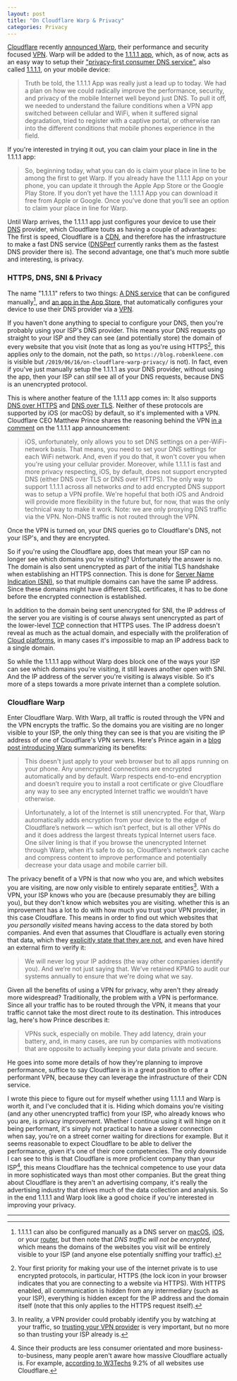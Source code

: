 ```yaml
---
layout: post
title: "On Cloudflare Warp & Privacy"
categories: Privacy
---
```


[Cloudflare](https://www.cloudflare.com/) recently [announced Warp](https://blog.cloudflare.com/1111-warp-better-vpn/), their performance and security focused [VPN](https://en.wikipedia.org/wiki/Virtual_private_network). Warp will be added to the [1.1.1.1 app](https://1.1.1.1/), which, as of now, acts as an easy way to setup their ["privacy-first consumer DNS service"](https://blog.cloudflare.com/announcing-1111/), also called [1.1.1.1](https://1.1.1.1/dns/), on your mobile device:

> Truth be told, the 1.1.1.1 App was really just a lead up to today. We had a plan on how we could radically improve the performance, security, and privacy of the mobile Internet well beyond just DNS. To pull it off, we needed to understand the failure conditions when a VPN app switched between cellular and WiFi, when it suffered signal degradation, tried to register with a captive portal, or otherwise ran into the different conditions that mobile phones experience in the field.

If you're interested in trying it out, you can claim your place in line in the 1.1.1.1 app:

> So, beginning today, what you can do is claim your place in line to be among the first to get Warp. If you already have the 1.1.1.1 App on your phone, you can update it through the Apple App Store or the Google Play Store. If you don’t yet have the 1.1.1.1 App you can download it free from Apple or Google. Once you’ve done that you’ll see an option to claim your place in line for Warp.

Until Warp arrives, the 1.1.1.1 app just configures your device to use their [DNS](https://en.wikipedia.org/wiki/Domain_Name_System) provider, which Cloudflare touts as having a couple of advantages: The first is speed, Cloudflare is a [CDN](https://en.wikipedia.org/wiki/Content_delivery_network), and therefore has the infrastructure to make a fast DNS service ([DNSPerf](https://www.dnsperf.com/#!dns-resolvers) currently ranks them as the fastest DNS provider there is). The second advantage, one that's much more subtle and interesting, is privacy.

### HTTPS, DNS, SNI & Privacy

The name "1.1.1.1" refers to two things: [A DNS service](https://1.1.1.1/dns/) that can be configured manually[^manualconfiguration], and [an app in the App Store](https://1.1.1.1), that automatically configures your device to use their DNS provider via a [VPN](https://en.wikipedia.org/wiki/Virtual_private_network).

If you haven't done anything to special to configure your DNS, then you're probably using your ISP's DNS provider. This means your DNS requests go straight to your ISP and they can see (and potentially store) the domain of every website that you visit (note that as long as you're using HTTPS[^httpisfirstpriority], this applies *only* to the domain, not the path, so `https://blog.robenkleene.com` is visible but `/2019/06/16/on-cloudflare-warp-privacy/` is not). In fact, even if you've just manually setup the 1.1.1.1 as your DNS provider, without using the app, then your ISP can *still* see all of your DNS requests, because DNS is an unencrypted protocol.

This is where another feature of the 1.1.1.1 app comes in: It also supports [DNS over HTTPS](https://en.wikipedia.org/wiki/DNS_over_HTTPS) and [DNS over TLS](https://en.wikipedia.org/wiki/DNS_over_TLS). Neither of these protocols are supported by iOS (or macOS) by default, so it's implemented with a VPN. Cloudflare CEO Matthew Prince shares the reasoning behind the VPN [in a comment](https://blog.cloudflare.com/1-thing-you-can-do-to-make-your-internet-safer-and-faster/#comment-4190526220) on the 1.1.1.1 app announcement:

> iOS, unfortunately, only allows you to set DNS settings on a per-WiFi-network basis. That means, you need to set your DNS settings for each WiFi network. And, even if you do that, it won't cover you when you're using your cellular provider. Moreover, while 1.1.1.1 is fast and more privacy respecting, iOS, by default, does not support encrypted DNS (either DNS over TLS or DNS over HTTPS). The only way to support 1.1.1.1 across all networks *and* to add encrypted DNS support was to setup a VPN profile. We're hopeful that both iOS and Android will provide more flexibility in the future but, for now, that was the only technical way to make it work. Note: we are only proxying DNS traffic via the VPN. Non-DNS traffic is not routed through the VPN.

Once the VPN is turned on, your DNS queries go to Cloudflare's DNS, not your ISP's, and they are encrypted.

So if you're using the Cloudflare app, does that mean your ISP can no longer see which domains you're visiting? Unfortunately the answer is no. The domain is also sent unencrypted as part of the initial TLS handshake when establishing an HTTPS connection. This is done for [Server Name Indication (SNI)](https://en.wikipedia.org/wiki/Server_Name_Indication), so that multiple domains can have the same IP address. Since these domains might have different SSL certificates, it has to be done before the encrypted connection is established.

In addition to the domain being sent unencrypted for SNI, the IP address of the server you are visiting is of course always sent unencrypted as part of the lower-level [TCP](https://en.wikipedia.org/wiki/Transmission_Control_Protocol) connection that HTTPS uses. The IP address doesn't reveal as much as the actual domain, and especially with the proliferation of [Cloud platforms](https://en.wikipedia.org/wiki/Cloud_computing#Private_cloud), in many cases it's impossible to map an IP address back to a single domain.

So while the 1.1.1.1 app without Warp does block one of the ways your ISP can see which domains you're visiting, it still leaves another open with SNI. And the IP address of the server you're visiting is always visible. So it's more of a steps towards a more private internet than a complete solution.

### Cloudflare Warp

Enter Cloudflare Warp. With Warp, all traffic is routed through the VPN and the VPN encrypts the traffic. So the domains you are visiting are no longer visible to your ISP, the only thing they can see is that you are visiting the IP address of one of Cloudflare's VPN servers. Here's Prince again in a [blog post introducing Warp](https://blog.cloudflare.com/1111-warp-better-vpn/) summarizing its benefits:

> This doesn't just apply to your web browser but to all apps running on your phone. Any unencrypted connections are encrypted automatically and by default. Warp respects end-to-end encryption and doesn’t require you to install a root certificate or give Cloudflare any way to see any encrypted Internet traffic we wouldn’t have otherwise.

> Unfortunately, a lot of the Internet is still unencrypted. For that, Warp automatically adds encryption from your device to the edge of Cloudflare’s network — which isn’t perfect, but is all other VPNs do and it does address the largest threats typical Internet users face. One silver lining is that if you browse the unencrypted Internet through Warp, when it’s safe to do so, Cloudflare’s network can cache and compress content to improve performance and potentially decrease your data usage and mobile carrier bill.

The privacy benefit of a VPN is that now who you are, and which websites you are visiting, are now only visible to entirely separate entities[^identifiedthroughtraffic]. With a VPN, your ISP knows who you are (because presumably they are billing you), but they don't know which websites you are visiting. whether this is an improvement has a lot to do with how much you trust your VPN provider, in this case Cloudflare. This means in order to find out which websites that *you personally visited* means having access to the data stored by both companies. And even that assumes that Cloudflare is actually even storing that data, which they [explicitly state that they are not](https://1.1.1.1/dns/), and even have hired an external firm to verify it:

> We will never log your IP address (the way other companies identify you). And we’re not just saying that. We’ve retained KPMG to audit our systems annually to ensure that we're doing what we say.

Given all the benefits of using a VPN for privacy, why aren't they already more widespread? Traditionally, the problem with a VPN is performance. Since all your traffic has to be routed through the VPN, it means that your traffic cannot take the most direct route to its destination. This introduces lag, here's how Prince describes it:

> VPNs suck, especially on mobile. They add latency, drain your battery, and, in many cases, are run by companies with motivations that are opposite to actually keeping your data private and secure.

He goes into some more details of how they're planning to improve performance, suffice to say Cloudflare is in a great position to offer a performant VPN, because they can leverage the infrastructure of their CDN service.

I wrote this piece to figure out for myself whether using 1.1.1.1 and Warp is worth it, and I've concluded that it is. Hiding which domains you're visiting (and any other unencrypted traffic) from your ISP, who already knows who you are, is privacy improvement. Whether I continue using it will hinge on it being performant, it's simply not practical to have a slower connection when say, you're on a street corner waiting for directions for example. But it seems reasonable to expect Cloudflare to be able to deliver the performance, given it's one of their core competencies. The only downside I can see to this is that Cloudflare is more proficient company than your ISP[^cloudflareismassive], this means Cloudflare has the technical competence to use your data in more sophisticated ways than most other companies. But the great thing about Cloudflare is they aren't an advertising company, it's really the advertising industry that drives much of the data collection and analysis. So in the end 1.1.1.1 and Warp look like a good choice if you're interested in improving your privacy.

* * *

[^manualconfiguration]: 1.1.1.1 can also be configured manually as a DNS server on [macOS](https://developers.cloudflare.com/1.1.1.1/setting-up-1.1.1.1/mac/), [iOS](https://developers.cloudflare.com/1.1.1.1/setting-up-1.1.1.1/iphone/), or your [router](https://developers.cloudflare.com/1.1.1.1/setting-up-1.1.1.1/router/), but then note that *DNS traffic will not be encrypted*, which means the domains of the websites you visit will be entirely visible to your ISP (and anyone else potentially sniffing your traffic).

[^httpisfirstpriority]: Your first priority for making your use of the internet private is to use encrypted protocols, in particular, HTTPS (the lock icon in your browser indicates that you are connecting to a website via HTTPS). With HTTPS enabled, all communication is hidden from any intermediary (such as your ISP), everything is hidden except for the IP address and the domain itself (note that this only applies to the HTTPS request itself).

[^identifiedthroughtraffic]: In reality, a VPN provider could probably identify you by watching at your traffic, so [trusting your VPN provider](https://drewdevault.com/2019/04/19/Your-VPN-is-a-serious-choice.html) is very important, but no more so than trusting your ISP already is.

[^cloudflareismassive]: Since their products are less consumer orientated and more business-to-business, many people aren't aware how massive Cloudflare actually is. For example, [according to W3Techs](https://w3techs.com/technologies/details/cn-cloudflare/all/all) 9.2% of all websites use Cloudflare.

